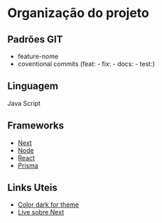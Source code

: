 # Organização do projeto

## Padrões GIT

- feature-nome
- coventional commits (feat: - fix: - docs: - test:)

## Linguagem

Java Script

## Frameworks

- [Next](https://nextjs.org/)
- [Node](https://nodejs.org/en/)
- [React](https://pt-br.reactjs.org/)
- [Prisma](https://www.prisma.io/)

## Links Uteis

- [Color dark for theme](https://pinetools.com/darken-color)
- [Live sobre Next](https://www.youtube.com/watch?v=2LS6rP3ykJk)
